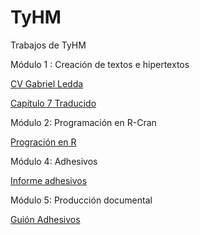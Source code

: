 # TyHM
Trabajos de TyHM
<p>
Módulo 1 : Creación de textos e hipertextos
<p>
<a href="https://github.com/Gabinete13/TyHM/blob/0fae53f4421a85c3c7bc77a15b85d9b2d9582043/CV_Gabriel_Ledda.pdf"> CV Gabriel Ledda </a>
<p>
<a href="https://github.com/Gabinete13/TyHM/blob/0b2f6262cdb55c9fb1fd4e2036371a406dcda61b/Traduccion_capitulo_7.pdf"> Capítulo 7 Traducido </a>
<p>
Módulo 2: Programación en R-Cran
<p>
<a href="https://github.com/Gabinete13/TyHM/blob/e7f6273245533cd1438a712282067c6e8b642f1d/Programacion_en_R.pdf"> Progración en R </a>
<p>
Módulo 4: Adhesivos
<p>
<a href="https://github.com/Gabinete13/TyHM/blob/e7f6273245533cd1438a712282067c6e8b642f1d/Informe%20adhesivos.pdf"> Informe adhesivos </a>
<p>
Módulo 5: Producción documental
<p>
<a href="https://github.com/Gabinete13/TyHM/blob/e7f6273245533cd1438a712282067c6e8b642f1d/Gui%C3%B3n%20Adhesivos.pdf"> Guión Adhesivos </a>                                                                                                                      

